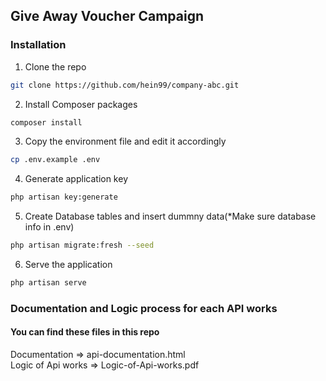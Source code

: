 ## Give Away Voucher Campaign

### Installation
1. Clone the repo
```sh
git clone https://github.com/hein99/company-abc.git
```
2. Install Composer packages
```sh
composer install
```
3. Copy the environment file and edit it accordingly
```sh
cp .env.example .env
```
4. Generate application key
```sh
php artisan key:generate
```
5. Create Database tables and insert dummny data(*Make sure database info in .env)
```sh
php artisan migrate:fresh --seed
```
6. Serve the application
```sh
php artisan serve
```

### Documentation and Logic process for each API works
#### You can find these files in this repo
Documentation => api-documentation.html <br>
Logic of Api works => Logic-of-Api-works.pdf